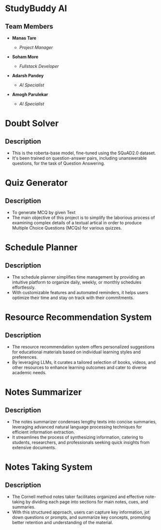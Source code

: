 # StudyBuddy AI

## Team Members

- **Manas Tare**
  - *Project Manager*

- **Soham More**
  - *Fullstack Developer*

- **Adarsh Pandey**
  - *AI Specialist*

- **Amogh Parulekar**
  - *AI Specialist*

# Doubt Solver

## Description
- This is the roberta-base model, fine-tuned using the SQuAD2.0 dataset.
- It's been trained on question-answer pairs, including unanswerable questions, for the task of Question Answering.

# Quiz Generator

## Description
- To generate MCQ by given Text
- The main objective of this project is to simplify the laborious process of examining complex details of a textual artical in order to produce Multiple Choice Questions (MCQs) for various quizzes.

# Schedule Planner

## Description
- The schedule planner simplifies time management by providing an intuitive platform to organize daily, weekly, or monthly schedules effortlessly.
- With customizable features and automated reminders, it helps users optimize their time and stay on track with their commitments.

# Resource Recommendation System

## Description
- The resource recommendation system offers personalized suggestions for educational materials based on individual learning styles and preferences.
- By leveraging LLMs, it curates a tailored selection of books, videos, and other resources to enhance learning outcomes and cater to diverse academic needs.

# Notes Summarizer

## Description
- The notes summarizer condenses lengthy texts into concise summaries, leveraging advanced natural language processing techniques for efficient information extraction.
- It streamlines the process of synthesizing information, catering to students, researchers, and professionals seeking quick insights from extensive documents.

# Notes Taking System

## Description
- The Cornell method notes taker facilitates organized and effective note-taking by dividing each page into sections for main notes, cues, and summaries.
- With this structured approach, users can capture key information, jot down questions or prompts, and summarize key concepts, promoting better retention and understanding of the material.




